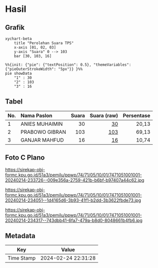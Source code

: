 # Hasil

## Grafik

```mermaid
xychart-beta
    title "Perolehan Suara TPS"
    x-axis [01, 02, 03]
    y-axis "Suara" 0 --> 103
    bar [30, 103, 16]
```

```mermaid
%%{init: {"pie": {"textPosition": 0.5}, "themeVariables": {"pieOuterStrokeWidth": "5px"}} }%%
pie showData
    "1" : 30
    "2" : 103
    "3" : 16
```

## Tabel

| No. | Nama Paslon    | Suara | Suara (raw) | Persentase |
|:--- |:-------------- | -----:| -----------:| ----------:|
| 1   | ANIES MUHAIMIN | 30    | [30][p-1]   | 20,13      |
| 2   | PRABOWO GIBRAN | 103   | [103][p-2]  | 69,13      |
| 3   | GANJAR MAHFUD  | 16    | [16][p-3]   | 10,74      |


[p-1]: https://github.com/gigit-pemilu/pemilu-2024-74-sulawesi-tenggara/blob/main/pilpres/hitung-suara/sub/74-sulawesi-tenggara/sub/71-kota-kendari/sub/05-kendari-barat/sub/1001-kemaraya/sub/001-tps/sub/paslon-1.txt
[p-2]: https://github.com/gigit-pemilu/pemilu-2024-74-sulawesi-tenggara/blob/main/pilpres/hitung-suara/sub/74-sulawesi-tenggara/sub/71-kota-kendari/sub/05-kendari-barat/sub/1001-kemaraya/sub/001-tps/sub/paslon-2.txt
[p-3]: https://github.com/gigit-pemilu/pemilu-2024-74-sulawesi-tenggara/blob/main/pilpres/hitung-suara/sub/74-sulawesi-tenggara/sub/71-kota-kendari/sub/05-kendari-barat/sub/1001-kemaraya/sub/001-tps/sub/paslon-3.txt

## Foto C Plano

https://sirekap-obj-formc.kpu.go.id/51a3/pemilu/ppwp/74/71/05/10/01/7471051001001-20240214-233726--009e356a-2759-421b-b6bf-b97407a44c62.jpg

https://sirekap-obj-formc.kpu.go.id/51a3/pemilu/ppwp/74/71/05/10/01/7471051001001-20240214-234051--1d4165d6-3b93-41f1-b2dd-3b3622fbde73.jpg

https://sirekap-obj-formc.kpu.go.id/51a3/pemilu/ppwp/74/71/05/10/01/7471051001001-20240214-234317--743dbb41-6fa7-479a-b8d0-8048661b4fb6.jpg


## Metadata

| Key        | Value               |
| ---------- | ------------------- |
| Time Stamp | 2024-02-24 22:31:28 |



